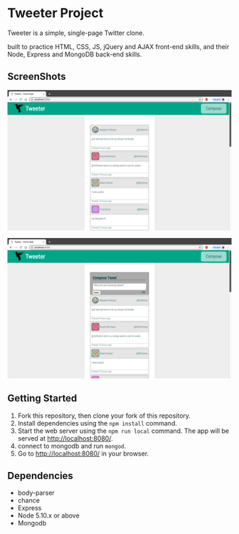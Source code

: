 # Tweeter Project

Tweeter is a simple, single-page Twitter clone.

built to practice HTML, CSS, JS, jQuery and AJAX front-end skills, and their Node, Express and MongoDB back-end skills.

## ScreenShots
![`Screen shot of tweets`](https://github.com/kylemcloughlin/tweeter/blob/69008ebb7eac0529dc08e255c7403b51e064118a/Docs/tweets.png?raw=true)

![`Screen shot of tweet compose box`](https://github.com/kylemcloughlin/tweeter/blob/69008ebb7eac0529dc08e255c7403b51e064118a/Docs/ComposeTweets.png?raw=true)
## Getting Started

1. Fork this repository, then clone your fork of this repository.
2. Install dependencies using the `npm install` command.
3. Start the web server using the `npm run local` command. The app will be served at <http://localhost:8080/>.
4. connect to mongodb and run `mongod`.
5. Go to <http://localhost:8080/> in your browser.

## Dependencies
- body-parser
- chance
- Express
- Node 5.10.x or above
- Mongodb
